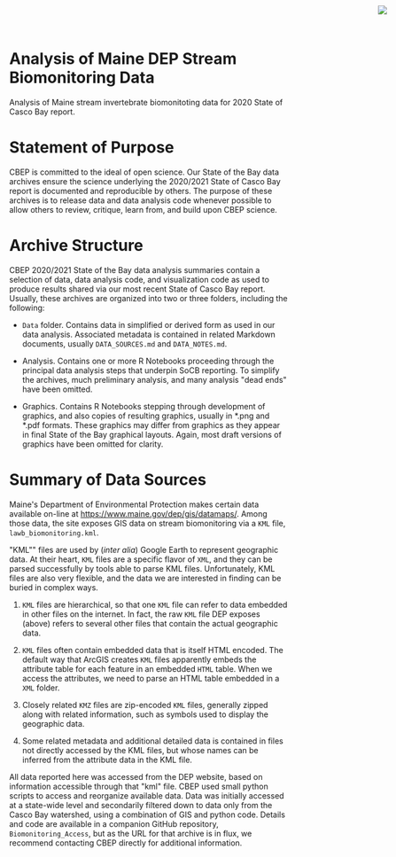 # Analysis of Maine DEP Stream Biomonitoring Data

Analysis of Maine stream invertebrate biomonitoting data for 2020 State of 
Casco Bay report.

<img
    src="https://www.cascobayestuary.org/wp-content/uploads/2014/04/logo_sm.jpg"
    style="position:absolute;top:10px;right:50px;" />

# Statement of Purpose
CBEP is committed to the ideal of open science.  Our State of the Bay data
archives ensure the science underlying the 2020/2021 State of Casco Bay report
is documented and reproducible by others. The purpose of these archives is to
release  data and data analysis code whenever possible to allow others to
review, critique, learn from, and build upon CBEP science.

# Archive Structure
CBEP 2020/2021 State of the Bay data analysis summaries contain a selection of 
data,  data analysis code, and visualization code as used to produce 
results shared via our most recent State of Casco Bay report. Usually, these
archives are organized into two or three folders, including the following:

- `Data`  folder.  Contains data in simplified or derived form as used in our
data  analysis.  Associated metadata is contained in related Markdown documents,
usually `DATA_SOURCES.md` and `DATA_NOTES.md`.

- Analysis.  Contains one or more R Notebooks proceeding through the principal
data analysis steps that underpin SoCB reporting. To simplify the archives,
much preliminary analysis, and many analysis "dead ends" have been omitted. 

- Graphics.  Contains R Notebooks stepping through development of graphics, and
also copies of resulting graphics, usually in \*.png and \*.pdf formats.  These
graphics may differ from graphics as they appear in final State of the Bay
graphical layouts. Again, most draft versions of graphics have been omitted for 
clarity.

# Summary of Data Sources
Maine's Department of Environmental Protection makes certain data available
on-line at https://www.maine.gov/dep/gis/datamaps/.   Among those data, the
site exposes GIS data on stream biomonitoring via a `KML` file,
`lawb_biomonitoring.kml`.

"KML"" files are used by (*inter alia*) Google Earth to represent geographic
data. At their heart, `KML` files are a specific flavor of `XML`, and they can
be parsed successfully by tools able to parse KML files.  Unfortunately, KML
files are also very flexible, and the data we are interested in finding can be
buried in complex ways.

1. `KML` files are hierarchical, so that one `KML` file can refer to data
embedded in other files on the internet.  In fact, the raw `KML` file DEP
exposes (above) refers to several other files that contain the actual
geographic data.

2. `KML` files often contain embedded data that is itself HTML encoded. The
default way that ArcGIS creates `KML` files apparently embeds the attribute
table for each feature in an embedded `HTML` table. When we access the
attributes, we need to parse an HTML table embedded in a `XML` folder.

3.  Closely related `KMZ` files are zip-encoded `KML` files, generally zipped
along with related information, such as symbols used to display the geographic
data.

4.  Some related metadata and additional detailed data is contained in files not
directly accessed by the KML files, but whose names can be inferred from the
attribute data in the KML file.

All data reported here was accessed from the DEP website, based on information
accessible through that "kml" file.  CBEP used small python scripts
to access and reorganize available data.  Data was initially accessed at a 
state-wide level and secondarily filtered down to data only from the Casco Bay 
watershed, using a combination of GIS and python code. Details and code are 
available in a companion GitHub repository, `Biomonitoring_Access`, but as the
URL for that archive is in flux, we recommend contacting CBEP directly for
additional information.
